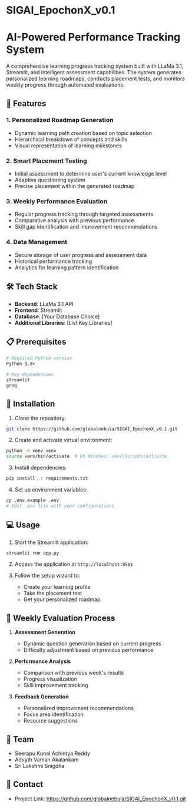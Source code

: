 # SIGAI_EpochonX_v0.1
# AI-Powered Performance Tracking System

A comprehensive learning progress tracking system built with LLaMa 3.1, Streamlit, and intelligent assessment capabilities. The system generates personalized learning roadmaps, conducts placement tests, and monitors weekly progress through automated evaluations.

## 🌟 Features

### 1. Personalized Roadmap Generation
- Dynamic learning path creation based on topic selection
- Hierarchical breakdown of concepts and skills
- Visual representation of learning milestones

### 2. Smart Placement Testing
- Initial assessment to determine user's current knowledge level
- Adaptive questioning system
- Precise placement within the generated roadmap

### 3. Weekly Performance Evaluation
- Regular progress tracking through targeted assessments
- Comparative analysis with previous performance
- Skill gap identification and improvement recommendations

### 4. Data Management
- Secure storage of user progress and assessment data
- Historical performance tracking
- Analytics for learning pattern identification

## 🛠 Tech Stack

- **Backend**: LLaMa 3.1 API
- **Frontend**: Streamlit
- **Database**: [Your Database Choice]
- **Additional Libraries**: [List Key Libraries]

## 📋 Prerequisites

```bash
# Required Python version
Python 3.8+

# Key dependencies
streamlit
groq
```

## 🚀 Installation

1. Clone the repository:
```bash
git clone https://github.com/globalnebula/SIGAI_EpochonX_v0.1.git
```

2. Create and activate virtual environment:
```bash
python -m venv venv
source venv/bin/activate  # On Windows: venv\Scripts\activate
```

3. Install dependencies:
```bash
pip install -r requirements.txt
```

4. Set up environment variables:
```bash
cp .env.example .env
# Edit .env file with your configurations
```

## 💻 Usage

1. Start the Streamlit application:
```bash
streamlit run app.py
```

2. Access the application at `http://localhost:8501`

3. Follow the setup wizard to:
   - Create your learning profile
   - Take the placement test
   - Get your personalized roadmap



## 🔄 Weekly Evaluation Process

1. **Assessment Generation**
   - Dynamic question generation based on current progress
   - Difficulty adjustment based on previous performance

2. **Performance Analysis**
   - Comparison with previous week's results
   - Progress visualization
   - Skill improvement tracking

3. **Feedback Generation**
   - Personalized improvement recommendations
   - Focus area identification
   - Resource suggestions

## 👥 Team

- Seerapu Kunal Achintya Reddy
- Advyth Vaman Akalankam
- Sri Lakshmi Snigdha

## 📮 Contact

- Project Link: https://github.com/globalnebula/SIGAI_EpochonX_v0.1.git
